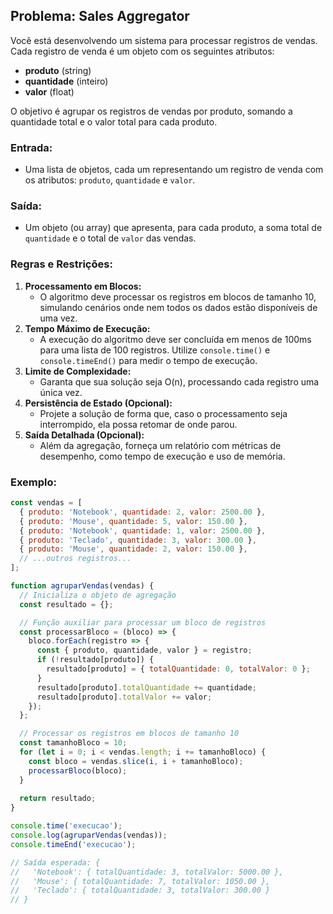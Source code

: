 ## Problema: Sales Aggregator

Você está desenvolvendo um sistema para processar registros de vendas. Cada registro de venda é um objeto com os seguintes atributos:
- **produto** (string)
- **quantidade** (inteiro)
- **valor** (float)

O objetivo é agrupar os registros de vendas por produto, somando a quantidade total e o valor total para cada produto.

### Entrada:
- Uma lista de objetos, cada um representando um registro de venda com os atributos: `produto`, `quantidade` e `valor`.

### Saída:
- Um objeto (ou array) que apresenta, para cada produto, a soma total de `quantidade` e o total de `valor` das vendas.

### Regras e Restrições:
1. **Processamento em Blocos:**
   - O algoritmo deve processar os registros em blocos de tamanho 10, simulando cenários onde nem todos os dados estão disponíveis de uma vez.
2. **Tempo Máximo de Execução:**
   - A execução do algoritmo deve ser concluída em menos de 100ms para uma lista de 100 registros. Utilize `console.time()` e `console.timeEnd()` para medir o tempo de execução.
3. **Limite de Complexidade:**
   - Garanta que sua solução seja O(n), processando cada registro uma única vez.
4. **Persistência de Estado (Opcional):**
   - Projete a solução de forma que, caso o processamento seja interrompido, ela possa retomar de onde parou.
5. **Saída Detalhada (Opcional):**
   - Além da agregação, forneça um relatório com métricas de desempenho, como tempo de execução e uso de memória.

### Exemplo:
```javascript
const vendas = [
  { produto: 'Notebook', quantidade: 2, valor: 2500.00 },
  { produto: 'Mouse', quantidade: 5, valor: 150.00 },
  { produto: 'Notebook', quantidade: 1, valor: 2500.00 },
  { produto: 'Teclado', quantidade: 3, valor: 300.00 },
  { produto: 'Mouse', quantidade: 2, valor: 150.00 },
  // ...outros registros...
];

function agruparVendas(vendas) {
  // Inicializa o objeto de agregação
  const resultado = {};

  // Função auxiliar para processar um bloco de registros
  const processarBloco = (bloco) => {
    bloco.forEach(registro => {
      const { produto, quantidade, valor } = registro;
      if (!resultado[produto]) {
        resultado[produto] = { totalQuantidade: 0, totalValor: 0 };
      }
      resultado[produto].totalQuantidade += quantidade;
      resultado[produto].totalValor += valor;
    });
  };

  // Processar os registros em blocos de tamanho 10
  const tamanhoBloco = 10;
  for (let i = 0; i < vendas.length; i += tamanhoBloco) {
    const bloco = vendas.slice(i, i + tamanhoBloco);
    processarBloco(bloco);
  }
  
  return resultado;
}

console.time('execucao');
console.log(agruparVendas(vendas));
console.timeEnd('execucao');

// Saída esperada: {
//   'Notebook': { totalQuantidade: 3, totalValor: 5000.00 },
//   'Mouse': { totalQuantidade: 7, totalValor: 1050.00 },
//   'Teclado': { totalQuantidade: 3, totalValor: 300.00 }
// }
``` 